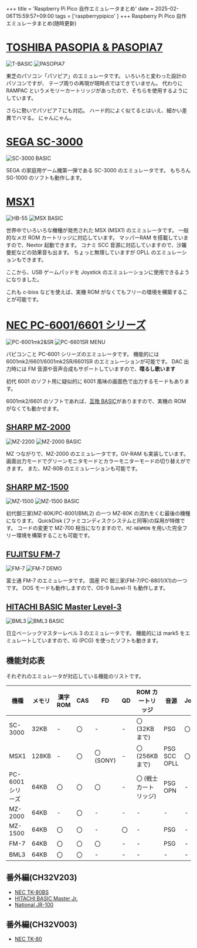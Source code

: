 +++
title = 'Raspberry Pi Pico 自作エミュレータまとめ'
date = 2025-02-06T15:59:57+09:00
tags = ['raspberrypipico' ]
+++
Raspberry Pi Pico 自作エミュレータまとめ(随時更新)

# [TOSHIBA PASOPIA & PASOPIA7](https://github.com/shippoiincho/pasopiaemulator)
![T-BASIC](/images/picoemu13.jpg)
![PASOPIA7](/images/picoemu15.jpg)

東芝のパソコン「パソピア」のエミュレータです。
いろいろと変わった設計のパソコンですが、
テープ周りの再現が現時点ではてきていません。
代わりに RAMPAC というメモリーカートリッジがあったので、そちらを使用するようにしています。

さらに勢いでパソピア７にも対応。
ハード的によく似てるとはいえ、細かい差異でハマる。
にゃんにゃん。

# [SEGA SC-3000](https://github.com/shippoiincho/sc3000emulator)
![SC-3000 BASIC](/images/picoemu00.jpg)

SEGA の家庭用ゲーム機第一弾である SC-3000 のエミュレータです。
もちろん SG-1000 のソフトも動作します。

# [MSX1](https://github.com/shippoiincho/msxemulator)
![HB-55](/images/picoemu01.jpg)
![MSX BASIC](/images/picoemu02.jpg)

世界中でいろいろな機種が発売された MSX (MSX1) のエミュレータです。
一般的なメガ ROM カートリッジに対応しています。
マッパーRAM を搭載していますので、Nextor 起動できます。
コナミ SCC 音源に対応していますので、沙羅曼蛇などの効果音も出ます。
ちょっと無理していますが OPLL のエミュレーションもできます。

ここから、USB ゲームパッドを Joystick のエミュレーションに使用できるようになりました。

これも c-bios などを使えば、実機 ROM がなくてもフリーの環境を構築することが可能です。

# [NEC PC-6001/6601 シリーズ](https://github.com/shippoiincho/p6mk2emulator)
![PC-6001mk2&SR](/images/picoemu07.jpg)
![PC-6601SR MENU](/images/picoemu08.jpg)

パピコンこと PC-6001 シリーズのエミュレータです。
機能的には 6001mk2/6601/6001mk2SR/6601SR のエミュレーションが可能です。
DAC 出力時には FM 音源や音声合成もサポートしていますので、**喋るし歌います**

初代 6001 のソフト用に疑似的に 6001 風味の画面色で出力するモードもあります。

6001mk2/6601 のソフトであれば、[互換 BASIC](http://000.la.coocan.jp/p6/basic66.html)がありますので、実機の ROM がなくても動かせます。

## [SHARP MZ-2000](https://github.com/shippoiincho/mz2000emulator)
![MZ-2200](/images/picoemu05.jpg)
![MZ-2000 BASIC](/images/picoemu09.jpg)

MZ つながりで、MZ-2000 のエミュレータです。GV-RAM も実装しています。
画面出力モードでグリーンモニタモードとカラーモニターモードの切り替えができます。
また、MZ-80B のエミュレーションも可能です。

## [SHARP MZ-1500](https://github.com/shippoiincho/mz1500emulator)
![MZ-1500](/images/picoemu03.jpg)
![MZ-1500 BASIC](/images/picoemu10.jpg)

初代御三家(MZ-80K/PC-8001/BML2) の一つ MZ-80K の流れをくむ最後の機種になります。
QuickDisk (ファミコンディスクシステムと同等)の採用が特徴です。
コードの変更で MZ-700 相当になりますので、`MZ-NEWMON` を用いた完全フリー環境を構築することも可能です。

## [FUJITSU FM-7](https://github.com/shippoiincho/fm7emulator)
![FM-7](/images/picoemu04.jpg)
![FM-7 DEMO](/images/picoemu11.jpg)

富士通 FM-7 のエミュレータです。
国産 PC 御三家(FM-7/PC-8801/X1)の一つです。
DOS モードも動作しますので、OS-9 (Level-1) も動作します。

## [HITACHI BASIC Master Level-3](https://github.com/shippoiincho/bml3emulator)
![BML3](/images/picoemu06.jpg)
![BML3 BASIC](/images/picoemu12.jpg)

日立ベーシックマスターレベル 3 のエミュレータです。
機能的には mark5 をエミュレートしていますので、IG (PCG) を使ったソフトも動きます。

## 機能対応表

それぞれのエミュレータが対応している機能のリストです。

|機種|メモリ|漢字ROM|CAS| FD | QD |ROM カートリッジ|音源|Joystick|
|----|-----|-------|---|----|----|--------------|---|----|
|SC-3000| 32KB| - | 〇 | - | - | 〇 (32KBまで) | PSG | 〇 |
|MSX1   |128KB| - | 〇 | 〇 (SONY) | - | 〇 (256KBまで) | PSG SCC OPLL | 〇 |
|PC-6001シリーズ| 64KB | 〇 | 〇 | 〇 | - | 〇 (戦士カートリッジ) | PSG OPN | - |
|MZ-2000| 64KB | - | 〇 | - | - | - | - | - |
|MZ-1500| 64KB | 〇 | 〇 | - | 〇 | - | PSG | - |
|FM-7   | 64KB | 〇 | 〇 | 〇 | - | - | PSG | - |
|BML3   | 64KB | 〇 | 〇 | - | - | - | - | - |

## 番外編(CH32V203)

- [NEC TK-80BS](https://github.com/shippoiincho/TK80BSEmulator)
- [HITACHI BASIC Master Jr.](https://github.com/shippoiincho/BasicmasterEmulator)
- [National JR-100](https://github.com/shippoiincho/jr100emulator_ch32v203)

## 番外編(CH32V003)

- [NEC TK-80](https://github.com/shippoiincho/tk80_ch32v003)